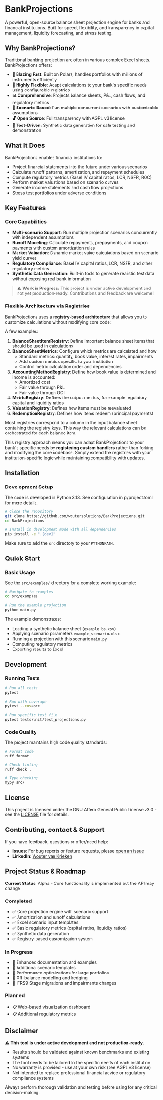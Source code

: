 # BankProjections

A powerful, open-source balance sheet projection engine for banks and financial institutions. Built for speed,
flexibility, and transparency in capital management, liquidity forecasting, and stress testing.

## Why BankProjections?

Traditional banking projection are often in various complex Excel sheets. BankProjections offers:

- **🚀 Blazing Fast**: Built on Polars, handles portfolios with millions of instruments efficiently
- **🔧 Highly Flexible**: Adapt calculations to your bank's specific needs using configurable registries
- **📊 Comprehensive**: Projects balance sheets, P&L, cash flows, and regulatory metrics
- **🎯 Scenario-Based**: Run multiple concurrent scenarios with customizable assumptions
- **🔓 Open Source**: Full transparency with AGPL v3 license
- **🧪 Test-Driven**: Synthetic data generation for safe testing and demonstration

## What It Does

BankProjections enables financial institutions to:

- Project financial statements into the future under various scenarios
- Calculate runoff patterns, amortization, and repayment schedules
- Compute regulatory metrics (Basel IV capital ratios, LCR, NSFR, ROC)
- Perform market valuations based on scenario curves
- Generate income statements and cash flow projections
- Stress test portfolios under adverse conditions

## Key Features

### Core Capabilities

- **Multi-scenario Support**: Run multiple projection scenarios concurrently with independent assumptions
- **Runoff Modeling**: Calculate repayments, prepayments, and coupon payments with custom amortization rules
- **Market Valuation**: Dynamic market value calculations based on scenario yield curves
- **Regulatory Compliance**: Basel IV capital ratios, LCR, NSFR, and other regulatory metrics
- **Synthetic Data Generation**: Built-in tools to generate realistic test data without exposing real bank information

> **⚠️ Work in Progress**: This project is under active development and not yet production-ready. Contributions and
> feedback are welcome!

### Flexible Architecture via Registries

BankProjections uses a **registry-based architecture** that allows you to customize calculations without modifying core
code:

A few examples:

1. **BalanceSheetItemRegistry**: Define important balance sheet items that should be used in calculations
2. **BalanceSheetMetrics**: Configure which metrics are calculated and how
    - Standard metrics: quantity, book value, interest rates, impairments
    - Add custom metrics specific to your institution
    - Control metric calculation order and dependencies
3. **AccountingMethodRegistry**: Define how book value is determined and income is accounted:
    - Amortized cost
    - Fair value through P&L
    - Fair value through OCI
4. **MetricRegistry**: Defines the output metrics, for example regulatory capital and liquidity ratios
5. **ValuationRegistry**: Defines how items must be reevaluated
6. **RedemptionRegistry**: Defines how items redeem (principal payments)

Most registries correspond to a column in the input balance sheet containing the registry keys. This way the relevant
calculations can be orchestrated for each balance item.

This registry approach means you can adapt BankProjections to your bank's specific needs by **registering custom
handlers** rather than forking and modifying the core codebase. Simply extend the registries with your
institution-specific logic while maintaining compatibility with updates.

## Installation

### Development Setup

The code is developed in Python 3.13. See configuration in pyproject.toml for more details.

```bash
# Clone the repository
git clone https://github.com/woutersolutions/BankProjections.git
cd BankProjections

# Install in development mode with all dependencies
pip install -e ".[dev]"
```

Make sure to add the `src` directory to your `PYTHONPATH`.

## Quick Start

### Basic Usage

See the `src/examples/` directory for a complete working example:

```bash
# Navigate to examples
cd src/examples

# Run the example projection
python main.py
```

The example demonstrates:

- Loading a synthetic balance sheet (`example_bs.csv`)
- Applying scenario parameters `example_scenario.xlsx`
- Running a projection with this scenario `main.py`
- Computing regulatory metrics
- Exporting results to Excel

## Development

### Running Tests

```bash
# Run all tests
pytest

# Run with coverage
pytest --cov=src

# Run specific test file
pytest tests/unit/test_projections.py
```

### Code Quality

The project maintains high code quality standards:

```bash
# Format code
ruff format .

# Check linting
ruff check .

# Type checking
mypy src/
```

## License

This project is licensed under the GNU Affero General Public License v3.0 - see the [LICENSE](LICENSE) file for details.

## Contributing, contact & Support

If you have feedback, questions or offer/need help:

- **Issues**: For bug reports or feature requests,
  please [open an issue](https://github.com/woutersolutions/BankProjections/issues)
- **LinkedIn**: [Wouter van Krieken](https://www.linkedin.com/in/wouter-van-krieken/)

## Project Status & Roadmap

**Current Status**: Alpha - Core functionality is implemented but the API may change

### Completed

- ✅ Core projection engine with scenario support
- ✅ Amortization and runoff calculations
- ✅ Excel scenario input templates
- ✅ Basic regulatory metrics (capital ratios, liquidity ratios)
- ✅ Synthetic data generation
- ✅ Registry-based customization system

### In Progress

- 🔨 Enhanced documentation and examples
- 🔨 Additional scenario templates
- 🔨 Performance optimizations for large portfolios
- 🔨 Off-balance modelling and hedging
- 🔨 IFRS9 Stage migrations and impairments changes

### Planned

- 📋 Web-based visualization dashboard
- 📋 Additional regulatory metrics

## Disclaimer

**⚠️ This tool is under active development and not production-ready.**

- Results should be validated against known benchmarks and existing systems
- The tool needs to be tailored to the specific needs of each institution
- No warranty is provided - use at your own risk (see AGPL v3 license)
- Not intended to replace professional financial advice or regulatory compliance systems

Always perform thorough validation and testing before using for any critical decision-making.
